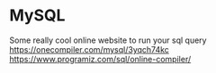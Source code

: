 # MySQL

Some really cool online website to run your sql query
https://onecompiler.com/mysql/3yqch74kc
https://www.programiz.com/sql/online-compiler/
 
